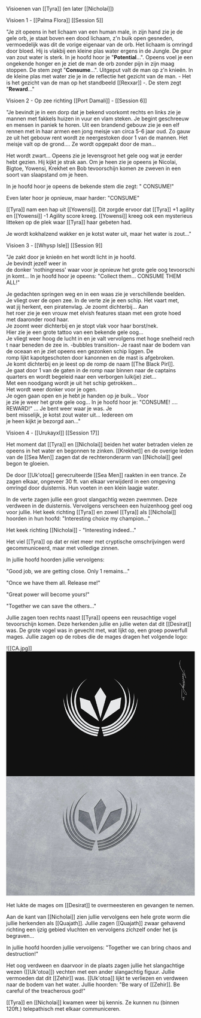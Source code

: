 Visioenen van [[Tyra]] (en later [[Nicholai]])


Visioen 1 - [[Palma Flora]] [[Session 5]]

"Je zit opeens in het lichaam van een human male, in zijn hand zie je de gele orb, je staat boven een dood lichaam, z'n buik open gesneden, vermoedelijk was dit de vorige eigenaar van de orb. Het lichaam is omringd door bloed. Hij is vlakbij een kleine plas water ergens in de Jungle. De geur van zout water is sterk. In je hoofd hoor je "**Potential**...". Opeens voel je een ongekende honger en je ziet de man de orb zonder pijn in zijn maag stoppen. De stem zegt "**Consume**...". Uitgeput valt de man op z'n knieën. In de kleine plas met water zie je in de reflectie het gezicht van de man. - Het is het gezicht van de man op het standbeeld [[Rexxar]] -. De stem zegt "**Reward**..."

Visioen 2 - Op zee richting [[Port Damali]] - [[Session 6]]

"Je bevindt je in een dorp dat je bekend voorkomt rechts en links zie je mannen met fakkels huizen in vuur en vlam steken. Je begint geschreeuw en mensen in paniek te horen. Uit een brandend gebouw zie je een elf rennen met in haar armen een jong meisje van circa 5-6 jaar oud. Zo gauw ze uit het gebouw rent wordt ze neergestoken door 1 van de mannen. Het meisje valt op de grond.... Ze wordt opgepakt door de man... 

Het wordt zwart... Opeens zie je levensgroot het gele oog wat je eerder hebt gezien. Hij kijkt je strak aan. Om je heen zie je opeens je Nicolai, Bigtoe, Yowensi, Krekhet en Bob tevoorschijn komen ze zweven in een soort van slaapstand om je heen.  

In je hoofd hoor je opeens de bekende stem die zegt: " CONSUME!" 

Even later hoor je opnieuw, maar harder: "CONSUME"

[[Tyra]] nam een hap uit [[Yowensi]]. Dit zorgde ervoor dat [[Tyra]] +1 agility en [[Yowensi]] -1 Agility score kreeg. [[Yowensi]] kreeg ook een mysterieus litteken op de plek waar [[Tyra]] haar gebeten had. 

Je wordt kokhalzend wakker en je kotst water uit, maar het water is zout…"


Visioen 3 - [[Whysp Isle]] [[Session 9]]

"Je zakt door je knieën en het wordt licht in je hoofd. Je bevindt jezelf weer in de donker 'nothingness' waar voor je opnieuw het grote gele oog tevoorschijn komt... In je hoofd hoor je opeens: "Collect them... CONSUME THEM ALL!" 

Je gedachten springen weg en in een waas zie je verschillende beelden. Je vliegt over de open zee. In de verte zie je een schip. Het vaart met, wat jij herkent, een piratenvlag. Je zoomt dichterbij... Aan het roer zie je een vrouw met elvish features staan met een grote hoed met daaronder rood haar. Je zoomt weer dichterbij en je stopt vlak voor haar borst/nek. Hier zie je een grote tattoo van een bekende gele oog... Je vliegt weer hoog de lucht in en je valt vervolgens met hoge snelheid recht naar beneden de zee in. -bubbles transition- Je raast naar de bodem van de oceaan en je ziet opeens een gezonken schip liggen. De romp lijkt kapotgeschoten door kanonnen en de mast is afgebroken. Je komt dichterbij en je leest op de romp de naam [[The Black Pirl]]. Je gaat door 1 van de gaten in de romp naar binnen naar de captains quarters en wordt begeleid naar een verborgen luik(je) ziet... Met een noodgang wordt je uit het schip getrokken... Het wordt weer donker voor je ogen. Je ogen gaan open en je hebt je handen op je buik... Voor je zie je weer het grote gele oog... In je hoofd hoor je: "CONSUME! …. REWARD!" … Je bent weer waar je was. Je bent misselijk, je kotst zout water uit... Iedereen om je heen kijkt je bezorgd aan..."


Visioen 4 - [[Urukayxl]] [[Session 17]] 

Het moment dat [[Tyra]] en [[Nicholai]] beiden het water betraden vielen ze opeens in het water en begonnen te zinken. [[Krekhet]] en de overige leden van de [[Sea Men]] zagen dat de rechteronderarm van [[Nicholai]] geel begon te gloeien. 

De door [[Uk'otoa]] gerecruiteerde [[Sea Men]] raakten in een trance. Ze zagen elkaar, ongeveer 30 ft. van elkaar verwijderd in een omgeving omringd door duisternis. Hun voeten in een klein laagje water.

In de verte zagen jullie een groot slangachtig wezen zwemmen. Deze verdween in de duisternis. Vervolgens verscheen een huizenhoog geel oog voor jullie. Het keek richting [[Tyra]] en zowel [[Tyra]] als [[Nicholai]] hoorden in hun hoofd: "Interesting choice my champion..."

Het keek richting [[Nicholai]] - "Interesting indeed..."

Het viel [[Tyra]] op dat er niet meer met cryptische omschrijvingen werd gecommuniceerd, maar met volledige zinnen. 

In jullie hoofd hoorden jullie vervolgens:

"Good job, we are getting close. Only 1 remains…"  

"Once we have them all. Release me!"  

"Great power will become yours!" 

"Together we can save the others…"

Jullie zagen toen rechts naast [[Tyra]] opeens een reusachtige vogel tevoorschijn komen. Deze herkenden jullie en jullie weten dat dit [[Desirat]] was. De grote vogel was in gevecht met, wat lijkt op, een groep powerfull mages. Jullie zagen op de robes die de mages dragen het volgende logo:

![[CA.jpg]]
<img src="/assets/CA.jpg"/>

Het lukte de mages om [[Desirat]] te overmeesteren en gevangen te nemen.

Aan de kant van [[Nicholai]] zien jullie vervolgens een hele grote worm die jullie herkenden als [[Quajath]].
Jullie zagen [[Quajath]] zwaar gehavend richting een ijzig gebied vluchten en vervolgens zichzelf onder het ijs begraven...

In jullie hoofd hoorden jullie vervolgens: "Together we can bring chaos and destruction!"

Het oog verdween en daarvoor in de plaats zagen jullie het slangachtige wezen ([[Uk'otoa]]) vechten met een ander slangachtig figuur. Jullie vermoeden dat dit [[Zehir]] was. [[Uk'otoa]] lijkt te verliezen en verdween naar de bodem van het water. Jullie hoorden: "Be wary of [[Zehir]]. Be careful of the treacherous god!"

[[Tyra]] en [[Nicholai]] kwamen weer bij kennis. Ze kunnen nu (binnen 120ft.) telepathisch met elkaar communiceren. 


